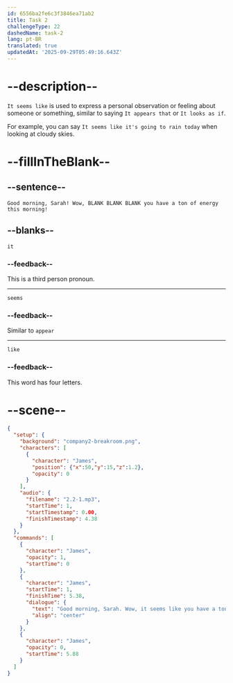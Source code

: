 ```yaml
---
id: 6556ba2fe6c3f3846ea71ab2
title: Task 2
challengeType: 22
dashedName: task-2
lang: pt-BR
translated: true
updatedAt: '2025-09-29T05:49:16.643Z'
---
```


<!-- (Audio) James: Good morning, Sarah. Wow, it seems like you have a ton of energy this morning. -->

# --description--

`It seems like` is used to express a personal observation or feeling about someone or something, similar to saying `It appears that` or `It looks as if`. 

For example, you can say `It seems like it's going to rain today` when looking at cloudy skies.

# --fillInTheBlank--

## --sentence--

`Good morning, Sarah! Wow, BLANK BLANK BLANK you have a ton of energy this morning!`

## --blanks--

`it`

### --feedback--

This is a third person pronoun.

---
`seems`

### --feedback--

Similar to `appear`

---
`like`

### --feedback--

This word has four letters.

# --scene--

```json
{
  "setup": {
    "background": "company2-breakroom.png",
    "characters": [
      {
        "character": "James",
        "position": {"x":50,"y":15,"z":1.2},
        "opacity": 0
      }
    ],
    "audio": {
      "filename": "2.2-1.mp3",
      "startTime": 1,
      "startTimestamp": 0.00,
      "finishTimestamp": 4.38
    }
  },
  "commands": [
    {
      "character": "James",
      "opacity": 1,
      "startTime": 0
    },
    {
      "character": "James",
      "startTime": 1,
      "finishTime": 5.38,
      "dialogue": {
        "text": "Good morning, Sarah. Wow, it seems like you have a ton of energy this morning.",
        "align": "center"
      }
    },
    {
      "character": "James",
      "opacity": 0,
      "startTime": 5.88
    }
  ]
}
```
